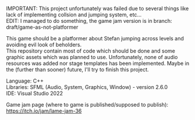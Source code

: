 IMPORTANT: This project unfortunately was failed due to several things like lack of implementing collsion and jumping system, etc...\
EDIT: I managed to do something, the game jam version is in branch: draft/game-as-not-platformer

This game should be a platformer about Stefan jumping across levels and avoiding evil look of beholders.\
This repository contain most of code which should be done and some graphic assets which was planned to use. Unfortunately, none of audio resources was added nor stage templates has been implemented.
Maybe in the (further than sooner) future, I'll try to finish this project.

Language: C++\
Libraries: SFML (Audio, System, Graphics, Window) - version 2.6.0\
IDE: Visual Studio 2022

Game jam page (where to game is published/supposed to publish): https://itch.io/jam/lame-jam-36
